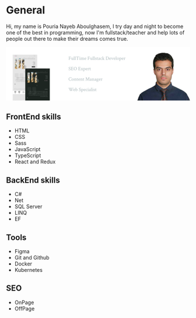 # General

Hi, my name is Pouria Nayeb Aboulghasem, I try day and night to become one of the best in programming, now I'm fullstack/teacher and help lots of people out there to make their dreams comes true.

![seo](https://github.com/pour68/pour68/blob/main/images/github-banner.png?raw=true)

## FrontEnd skills

- HTML
- CSS
- Sass
- JavaScript
- TypeScript
- React and Redux

## BackEnd skills

- C#
- Net
- SQL Server
- LINQ
- EF

## Tools

- Figma
- Git and Github
- Docker
- Kubernetes

## SEO

- OnPage
- OffPage
